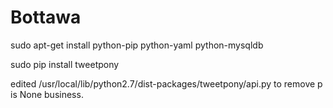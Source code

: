 Bottawa
=======

sudo apt-get install python-pip python-yaml python-mysqldb

sudo pip install tweetpony

edited /usr/local/lib/python2.7/dist-packages/tweetpony/api.py to remove p is None business.
